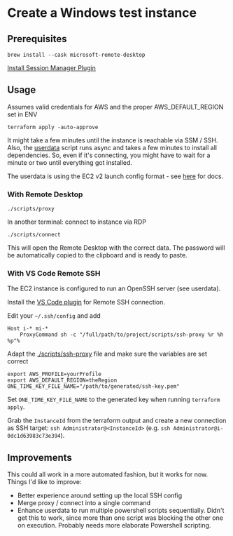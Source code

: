 # Create a Windows test instance
## Prerequisites

```
brew install --cask microsoft-remote-desktop
```

[Install Session Manager Plugin](https://docs.aws.amazon.com/systems-manager/latest/userguide/session-manager-working-with-install-plugin.html)

## Usage

Assumes valid credentials for AWS and the proper AWS_DEFAULT_REGION set in ENV

```
terraform apply -auto-approve
```

It might take a few minutes until the instance is reachable via SSM / SSH. Also, the [userdata](./userdata.ps1) script runs async and takes a few minutes to install all dependencies. So, even if it's connecting, you might have to wait for a minute or two until everything got installed.

The userdata is using the EC2 v2 launch config format - see [here](https://docs.aws.amazon.com/AWSEC2/latest/WindowsGuide/ec2launch-v2-settings.html#ec2launch-v2-task-configuration) for docs.

### With Remote Desktop

```
./scripts/proxy
```

In another terminal: connect to instance via RDP

```
./scripts/connect
```

This will open the Remote Desktop with the correct data. The password will be automatically copied to the clipboard and is ready to paste.

### With VS Code Remote SSH

The EC2 instance is configured to run an OpenSSH server (see userdata).

Install the [VS Code plugin](https://code.visualstudio.com/docs/remote/ssh) for Remote SSH connection.

Edit your `~/.ssh/config` and add

```
Host i-* mi-*
    ProxyCommand sh -c "/full/path/to/project/scripts/ssh-proxy %r %h %p"%
```

Adapt the [./scripts/ssh-proxy](./scripts/ssh-proxy) file and make sure the variables are set correct

```
export AWS_PROFILE=yourProfile
export AWS_DEFAULT_REGION=theRegion
ONE_TIME_KEY_FILE_NAME="/path/to/generated/ssh-key.pem"
```

Set `ONE_TIME_KEY_FILE_NAME` to the generated key when running `terraform apply`.

Grab the `InstanceId` from the terraform output and create a new connection as SSH target: `ssh Administrator@<InstanceId>` (e.g. `ssh Administrator@i-0dc1d63983c73e394`).

## Improvements

This could all work in a more automated fashion, but it works for now. Things I'd like to improve:

- Better experience around setting up the local SSH config
- Merge proxy / connect into a single command
- Enhance userdata to run multiple powershell scripts sequentially. Didn't get this to work, since more than one script was blocking the other one on execution. Probably needs more elaborate Powershell scripting.

